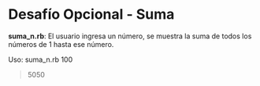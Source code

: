 # Desafío Opcional - Suma

**suma_n.rb**: El usuario ingresa un número, se muestra la suma de todos los números de 1 hasta ese número.

Uso:
suma_n.rb 100
> 5050
